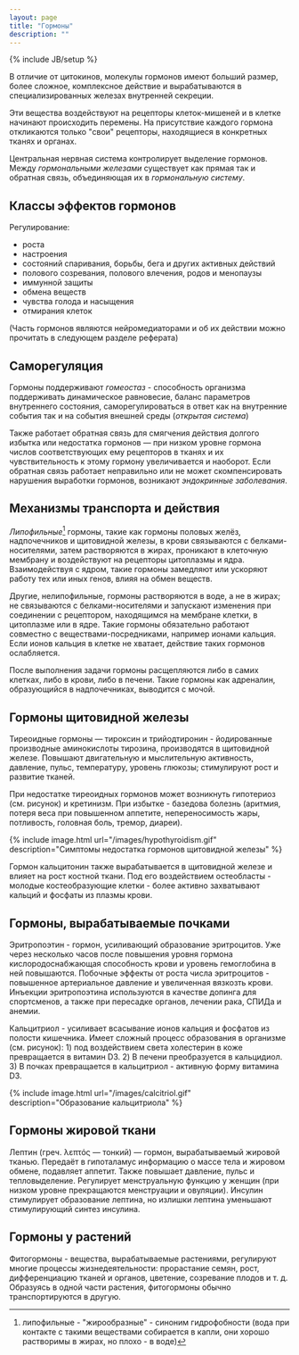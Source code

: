 ```yaml
---
layout: page
title: "Гормоны"
description: ""
---
```

{% include JB/setup %}

В отличие от цитокинов, молекулы гормонов имеют больший размер, более сложное, комплексное действие и вырабатываются в специализированных железах внутренней секреции.

Эти вещества воздействуют на рецепторы клеток-мишеней и в клетке начинают происходить перемены. На присутствие каждого гормона откликаются только "свои" рецепторы, находящиеся в конкретных тканях и органах.

Центральная нервная система контролирует выделение гормонов. Между *гормональными железами* существует как прямая так и обратная связь, объединяющая их в *гормональную систему*.

Классы эффектов гормонов
------------------------

Регулирование:

* роста
* настроения
* состояний спаривания, борьбы, бега и других активных действий
* полового созревания, полового влечения, родов и менопаузы
* иммунной защиты
* обмена веществ
* чувства голода и насыщения
* отмирания клеток

(Часть гормонов являются нейромедиаторами и об их действии можно прочитать в следующем разделе реферата)

Саморегуляция
-------------

Гормоны поддерживают *гомеостаз* - способность организма поддерживать динамическое равновесие, баланс параметров внутреннего состояния, саморегулироваться в ответ как на внутренние события так и на события внешней среды (*открытая система*)

Также работает обратная связь для смягчения действия долгого избытка или недостатка гормонов — при низком уровне гормона числов соответствующих ему рецепторов в тканях и их чувствительность к этому гормону увеличивается и наоборот. Если обратная связь работает неправильно или не может скомпенсировать нарушения выработки гормонов, возникают *эндокринные заболевания*.

Механизмы транспорта и действия
-------------------------------

*Липофильные*[^1] гормоны, такие как гормоны половых желёз, надпочечников и щитовидной железы, в крови связываются с белками-носителями, затем растворяются в жирах, проникают в клеточную мембрану и воздействуют на рецепторы цитоплазмы и ядра. Взаимодействуя с ядром, такие гормоны замедляют или ускоряют работу тех или иных генов, влияя на обмен веществ.

Другие, нелипофильные, гормоны растворяются в воде, а не в жирах; не связываются с белками-носителями и запускают изменения при соединении с рецептором, находящимся на мембране клетки, в цитоплазме или в ядре. Такие гормоны обязательно работают совместно с веществами-посредниками, например ионами кальция. Если ионов кальция в клетке не хватает, действие таких гормонов ослабляется.

После выполнения задачи гормоны расщепляются либо в самих клетках, либо в крови, либо в печени. Такие гормоны как адреналин, образующийся в надпочечниках, выводится с мочой.

Гормоны щитовидной железы
-------------------------

Тиреоидные гормоны — тироксин и трийодтиронин - йодированные производные аминокислоты тирозина, производятся в щитовидной железе. Повышают двигательную и мыслительную активность, давление, пульс, температуру, уровень глюкозы; стимулируют рост и развитие тканей.

При недостатке тиреоидных гормонов может возникнуть гипотериоз (см. рисунок) и кретинизм. При избытке - базедова болезнь (аритмия, потеря веса при повышенном аппетите, непереносимость жары, потливость, головная боль, тремор, диареи).

{% include image.html url="/images/hypothyroidism.gif" description="Симптомы недостатка гормонов щитовидной железы" %}

Гормон кальцитонин также вырабатывается в щитовидной железе и влияет на рост костной ткани. Под его воздействием остеобласты - молодые костеобразующие клетки - более активно захватывают кальций и фосфаты из плазмы крови.

Гормоны, вырабатываемые почками
-------------------------------

Эритропоэтин - гормон, усиливающий образование эритроцитов. Уже через несколько часов после повышения уровня гормона кислородоснабжающая способность крови и уровень гемоглобина в ней повышаются. Побочные эффекты от роста числа эритроцитов - повышенное артериальное давление и увеличенная вязкозть крови. Инъекции эритропоэтина используются в качестве допинга для спортсменов, а также при пересадке органов, лечении рака, СПИДа и анемии.

Кальцитриол - усиливает всасывание ионов кальция и фосфатов из полости кишечника.
Имеет сложный процесс образования в организме (см. рисунок): 1) под воздействием света холестерин в коже превращается в витамин D3. 2) В печени преобразуется в кальцидиол. 3) В почках превращается в кальцитриол - активную форму витамина D3.

{% include image.html url="/images/calcitriol.gif" description="Образование кальцитриола" %}

Гормоны жировой ткани
---------------------

Лептин (греч. λεπτός — тонкий) — гормон, вырабатываемый жировой тканью. Передаёт в гипоталамус информацию о массе тела и жировом обмене, подавляет аппетит. Также повышает давление, пульс и тепловыделение. Регулирует менструальную функцию у женщин (при низком уровне прекращаются менструации и овуляции). Инсулин стимулирует образование лептина, но излишки лептина уменьшают стимулирующий синтез инсулина.

Гормоны у растений
------------------

Фитогормоны - вещества, вырабатываемые растениями, регулируют многие процессы жизнедеятельности: прорастание семян, рост, дифференциацию тканей и органов, цветение, созревание плодов и т. д. Образуясь в одной части растения, фитогормоны обычно транспортируются в другую.


[^1]: липофильные - "жирообразные" - синоним гидрофобности (вода при контакте с такими веществами собирается в капли, они хорошо растворимы в жирах, но плохо - в воде)
